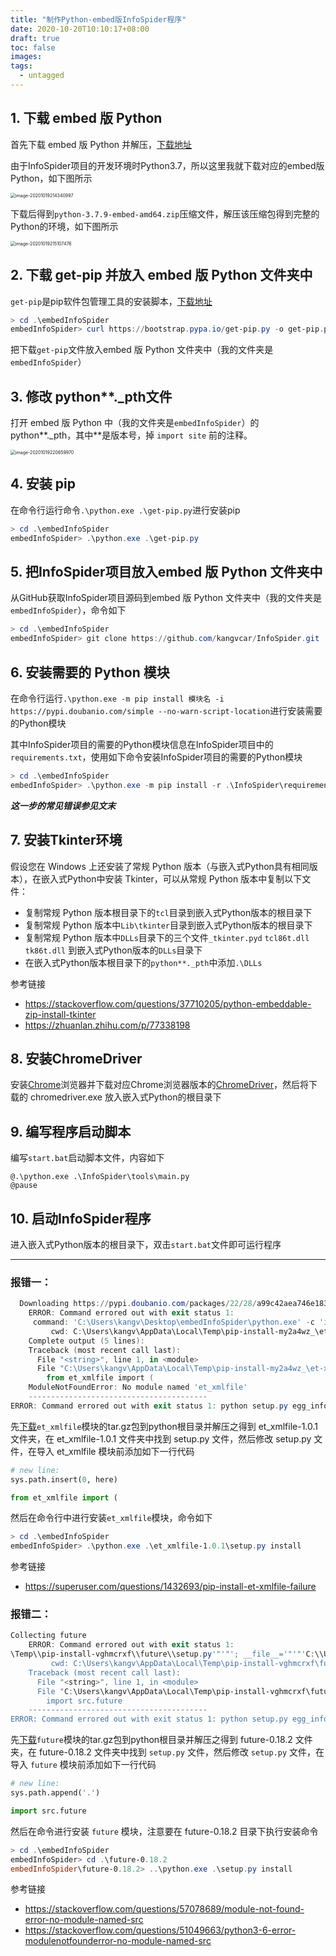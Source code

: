 ```yaml
---
title: "制作Python-embed版InfoSpider程序"
date: 2020-10-20T10:10:17+08:00
draft: true
toc: false
images:
tags: 
  - untagged
---
```


## 1. 下载 embed 版 Python 

首先下载 embed 版 Python 并解压，[下载地址](https://www.python.org/downloads/windows/)

由于InfoSpider项目的开发环境时Python3.7，所以这里我就下载对应的embed版Python，如下图所示

<img src="https://i.loli.net/2020/10/19/xes4Bu31TS9zvVm.png" alt="image-20201019214340997" style="zoom:50%;" />

下载后得到`python-3.7.9-embed-amd64.zip`压缩文件，解压该压缩包得到完整的Python的环境，如下图所示

<img src="https://i.loli.net/2020/10/19/5OjlbrZ29sJMuXx.png" alt="image-20201019215107476" style="zoom:50%;" />

## 2. 下载 get-pip 并放入 embed 版 Python 文件夹中

`get-pip`是pip软件包管理工具的安装脚本，[下载地址](https://pip.pypa.io/en/latest/installing/)

```powershell
> cd .\embedInfoSpider
embedInfoSpider> curl https://bootstrap.pypa.io/get-pip.py -o get-pip.py
```

把下载`get-pip`文件放入embed 版 Python 文件夹中（我的文件夹是`embedInfoSpider`）

## 3. 修改 python**._pth文件

打开 embed 版 Python 中（我的文件夹是`embedInfoSpider`）的 python\*\*._pth，其中\*\*是版本号，掉 `import site` 前的注释。

<img src="https://i.loli.net/2020/10/19/78BQmgzAE4FpfGO.png" alt="image-20201019220659970" style="zoom:50%;" />

## 4. 安装 pip

在命令行运行命令`.\python.exe .\get-pip.py`进行安装pip

```powershell
> cd .\embedInfoSpider
embedInfoSpider> .\python.exe .\get-pip.py
```



## 5. 把InfoSpider项目放入embed 版 Python 文件夹中

从GitHub获取InfoSpider项目源码到embed 版 Python 文件夹中（我的文件夹是`embedInfoSpider`），命令如下

```powershell
> cd .\embedInfoSpider
embedInfoSpider> git clone https://github.com/kangvcar/InfoSpider.git
```



## 6. 安装需要的 Python 模块

在命令行运行`.\python.exe -m pip install 模块名 -i https://pypi.doubanio.com/simple --no-warn-script-location`进行安装需要的Python模块

其中InfoSpider项目的需要的Python模块信息在InfoSpider项目中的`requirements.txt`，使用如下命令安装InfoSpider项目的需要的Python模块

```powershell
> cd .\embedInfoSpider
embedInfoSpider> .\python.exe -m pip install -r .\InfoSpider\requirements.txt -i https://pypi.doubanio.com/simple --no-warn-script-location
```

***这一步的常见错误参见文末***

## 7. 安装Tkinter环境

假设您在 Windows 上还安装了常规 Python 版本（与嵌入式Python具有相同版本），在嵌入式Python中安装 Tkinter，可以从常规 Python 版本中复制以下文件：

- 复制常规 Python 版本根目录下的`tcl`目录到嵌入式Python版本的根目录下
- 复制常规 Python 版本中`Lib\tkinter`目录到嵌入式Python版本的根目录下
- 复制常规 Python 版本中`DLLs`目录下的三个文件`_tkinter.pyd` `tcl86t.dll` `tk86t.dll` 到嵌入式Python版本的`DLLs`目录下
- 在嵌入式Python版本根目录下的`python**._pth`中添加`.\DLLs`

参考链接

- https://stackoverflow.com/questions/37710205/python-embeddable-zip-install-tkinter
- https://zhuanlan.zhihu.com/p/77338198

## 8. 安装ChromeDriver

安装[Chrome](https://www.google.com/chrome/)浏览器并下载对应Chrome浏览器版本的[ChromeDriver](https://chromedriver.chromium.org/downloads)，然后将下载的 chromedriver.exe 放入嵌入式Python的根目录下

## 9. 编写程序启动脚本

编写`start.bat`启动脚本文件，内容如下

```vbscript
@.\python.exe .\InfoSpider\tools\main.py
@pause
```

## 10. 启动InfoSpider程序

进入嵌入式Python版本的根目录下，双击`start.bat`文件即可运行程序

-----

### 报错一：

```powershell
  Downloading https://pypi.doubanio.com/packages/22/28/a99c42aea746e18382ad9fb36f64c1c1f04216f41797f2f0fa567da11388/et_xmlfile-1.0.1.tar.gz (8.4 kB)
    ERROR: Command errored out with exit status 1:
     command: 'C:\Users\kangv\Desktop\embedInfoSpider\python.exe' -c 'import sys, setuptools, tokenize; sys.argv[0] = '"'"'C:\\Users\\kangv\\AppData\\Local\\Temp\\pip-install-my2a4wz_\\et-xmlfile\\setup.py'"'"'; __file__='"'"'C:\\Users\\kangv\\AppData\\Local\\Temp\\pip-install-my2a4wz_\\et-xmlfile\\setup.py'"'"';f=getattr(tokenize, '"'"'open'"'"', open)(__file__);code=f.read().replace('"'"'\r\n'"'"', '"'"'\n'"'"');f.close();exec(compile(code, __file__, '"'"'exec'"'"'))' egg_info --egg-base 'C:\Users\kangv\AppData\Local\Temp\pip-pip-egg-info-6q3fazxu'
         cwd: C:\Users\kangv\AppData\Local\Temp\pip-install-my2a4wz_\et-xmlfile\
    Complete output (5 lines):
    Traceback (most recent call last):
      File "<string>", line 1, in <module>
      File "C:\Users\kangv\AppData\Local\Temp\pip-install-my2a4wz_\et-xmlfile\setup.py", line 40, in <module>
        from et_xmlfile import (
    ModuleNotFoundError: No module named 'et_xmlfile'
    ----------------------------------------
ERROR: Command errored out with exit status 1: python setup.py egg_info Check the logs for full command output.
```

先[下载](https://files.pythonhosted.org/packages/22/28/a99c42aea746e18382ad9fb36f64c1c1f04216f41797f2f0fa567da11388/et_xmlfile-1.0.1.tar.gz)`et_xmlfile`模块的tar.gz包到python根目录并解压之得到 et_xmlfile-1.0.1 文件夹，在 et_xmlfile-1.0.1 文件夹中找到 setup.py 文件，然后修改 setup.py 文件，在导入 et_xmlfile 模块前添加如下一行代码

```python
# new line:
sys.path.insert(0, here)

from et_xmlfile import (
```

然后在命令行中进行安装`et_xmlfile`模块，命令如下

````powershell
> cd .\embedInfoSpider
embedInfoSpider> .\python.exe .\et_xmlfile-1.0.1\setup.py install
````

参考链接

- https://superuser.com/questions/1432693/pip-install-et-xmlfile-failure

### 报错二：

```powershell
Collecting future
    ERROR: Command errored out with exit status 1:
\Temp\\pip-install-vghmcrxf\\future\\setup.py'"'"'; __file__='"'"'C:\\Users\\kangv\\AppData\\Local\\Temp\\pip-install-vghmcrxf\\future\\setup.py'"'"';f=getattr(tokenize, '"'"'open'"'"', open)(__file__);code=f.read().replace('"'"'\r\n'"'"', '"'"'\n'"'"');f.close();exec(compile(code, __file__, '"'"'exec'"'"'))' egg_info --egg-base 'C:\Users\kangv\AppData\Local\Temp\pip-pip-egg-info-0aop6rx3'
         cwd: C:\Users\kangv\AppData\Local\Temp\pip-install-vghmcrxf\future\
    Traceback (most recent call last):
      File "<string>", line 1, in <module>
      File "C:\Users\kangv\AppData\Local\Temp\pip-install-vghmcrxf\future\setup.py", line 86, in <module>
        import src.future
    ----------------------------------------
ERROR: Command errored out with exit status 1: python setup.py egg_info Check the logs for full command output.
```

先[下载](https://files.pythonhosted.org/packages/45/0b/38b06fd9b92dc2b68d58b75f900e97884c45bedd2ff83203d933cf5851c9/future-0.18.2.tar.gz)`future`模块的tar.gz包到python根目录并解压之得到 future-0.18.2 文件夹，在 future-0.18.2 文件夹中找到 `setup.py` 文件，然后修改 `setup.py` 文件，在导入 `future` 模块前添加如下一行代码

```python
# new line:
sys.path.append('.')

import src.future
```

然后在命令进行安装 `future` 模块，注意要在 future-0.18.2 目录下执行安装命令

```powershell
> cd .\embedInfoSpider
embedInfoSpider> cd .\future-0.18.2
embedInfoSpider\future-0.18.2> ..\python.exe .\setup.py install
```

参考链接

- https://stackoverflow.com/questions/57078689/module-not-found-error-no-module-named-src
- https://stackoverflow.com/questions/51049663/python3-6-error-modulenotfounderror-no-module-named-src